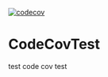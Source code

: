 [![codecov](https://codecov.io/gh/rhs0266/CodeCovTest/branch/main/graph/badge.svg?token=FLAY532ZV6)](https://codecov.io/gh/rhs0266/CodeCovTest)

# CodeCovTest
test code cov test
